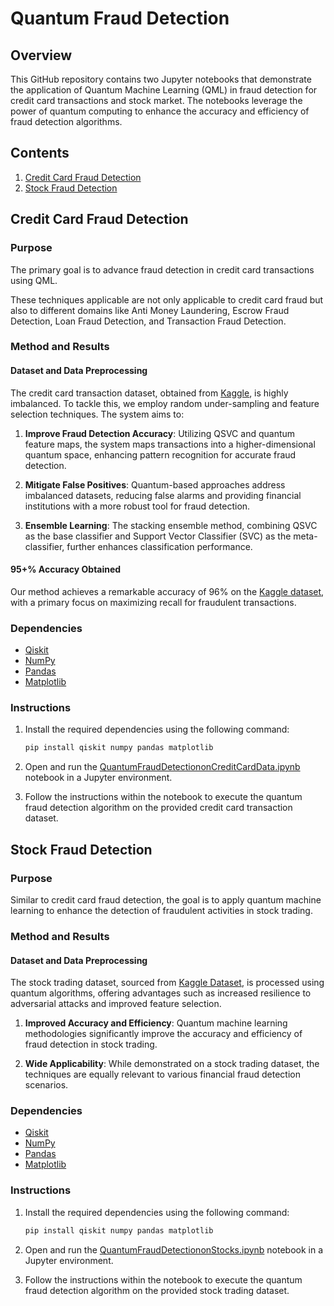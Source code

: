 # Quantum Fraud Detection

## Overview

This GitHub repository contains two Jupyter notebooks that demonstrate the application of Quantum Machine Learning (QML) in fraud detection for credit card transactions and stock market. The notebooks leverage the power of quantum computing to enhance the accuracy and efficiency of fraud detection algorithms.

## Contents

1. [Credit Card Fraud Detection](QuantumFraudDetectiononCreditCardData.ipynb)
2. [Stock Fraud Detection](QuantumFraudDetectiononStocks.ipynb)

## Credit Card Fraud Detection

### Purpose

The primary goal is to advance fraud detection in credit card transactions using QML. 

These techniques applicable are not only applicable to credit card fraud but also to different domains like Anti Money Laundering, Escrow Fraud Detection, Loan Fraud Detection, and Transaction Fraud Detection.

### Method and Results

#### Dataset and Data Preprocessing

The credit card transaction dataset, obtained from [Kaggle](https://www.kaggle.com/mlg-ulb/creditcardfraud), is highly imbalanced. To tackle this, we employ random under-sampling and feature selection techniques. The system aims to:

1. **Improve Fraud Detection Accuracy**: Utilizing QSVC and quantum feature maps, the system maps transactions into a higher-dimensional quantum space, enhancing pattern recognition for accurate fraud detection.

2. **Mitigate False Positives**: Quantum-based approaches address imbalanced datasets, reducing false alarms and providing financial institutions with a more robust tool for fraud detection.

3. **Ensemble Learning**: The stacking ensemble method, combining QSVC as the base classifier and Support Vector Classifier (SVC) as the meta-classifier, further enhances classification performance.

#### 95+% Accuracy Obtained

Our method achieves a remarkable accuracy of 96% on the [Kaggle dataset](https://www.kaggle.com/mlg-ulb/creditcardfraud), with a primary focus on maximizing recall for fraudulent transactions.

### Dependencies

- [Qiskit](https://qiskit.org/)
- [NumPy](https://numpy.org/)
- [Pandas](https://pandas.pydata.org/)
- [Matplotlib](https://matplotlib.org/)

### Instructions

1. Install the required dependencies using the following command:
   ```bash
   pip install qiskit numpy pandas matplotlib
   ```

2. Open and run the [QuantumFraudDetectiononCreditCardData.ipynb](QuantumFraudDetectiononCreditCardData.ipynb) notebook in a Jupyter environment.

3. Follow the instructions within the notebook to execute the quantum fraud detection algorithm on the provided credit card transaction dataset.

## Stock Fraud Detection

### Purpose

Similar to credit card fraud detection, the goal is to apply quantum machine learning to enhance the detection of fraudulent activities in stock trading.

### Method and Results

#### Dataset and Data Preprocessing

The stock trading dataset, sourced from [Kaggle Dataset]([https://examplestockdataset.com](https://www.kaggle.com/datasets/neeoon/flcs-stock-market-transaction-2021-2022?select=flc_2013_2022_notime.csv)), is processed using quantum algorithms, offering advantages such as increased resilience to adversarial attacks and improved feature selection.

1. **Improved Accuracy and Efficiency**: Quantum machine learning methodologies significantly improve the accuracy and efficiency of fraud detection in stock trading.

2. **Wide Applicability**: While demonstrated on a stock trading dataset, the techniques are equally relevant to various financial fraud detection scenarios.

### Dependencies

- [Qiskit](https://qiskit.org/)
- [NumPy](https://numpy.org/)
- [Pandas](https://pandas.pydata.org/)
- [Matplotlib](https://matplotlib.org/)
### Instructions

1. Install the required dependencies using the following command:
   ```bash
   pip install qiskit numpy pandas matplotlib
   ```

2. Open and run the [QuantumFraudDetectiononStocks.ipynb](QuantumFraudDetectiononStocks.ipynb) notebook in a Jupyter environment.

3. Follow the instructions within the notebook to execute the quantum fraud detection algorithm on the provided stock trading dataset.  

